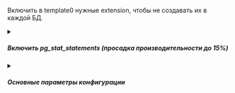 Включить в template0 нужные extension, чтобы не создавать их в каждой БД.   
<details><summary><h5>Включить pg_stat_statements (просадка производительности до 15%)</h5></summary>

Чтобы добавить pg_stat_statements, установите сначала пакет ***postgresql-contrib***.   
Чтобы загрузить расширение pg_stat_statements, нужно изменить файл конфигурации ***postgresql.conf*** для сервера PostgreSQL.
Откройте файл postgresql.conf в текстовом редакторе и измените строку shared_preload_libraries:   
```bash
shared_preload_libraries = 'pg_stat_statements'
pg_stat_statements.track_utility = false
```
Эти изменения необходимы для мониторинга операторов SQL, кроме команд утилиты.   
> Состояние pg_stat_statements.track_utility назначает или изменяет только суперпользователь.

После обновления и сохранения postgresql.conf ***перезапустите сервер PostgreSQL***.   
Введите следующую команду SQL, используя psql, который должен быть связан с той же базой данных, которая будет позже указана в конфигурации агента, чтобы обеспечить возможность соединения JDBC:
```sql
create extension pg_stat_statements; 
select pg_stat_statements_reset();
```
> Запустить команду create extension и функцию pg_stat_statements_reset() может только суперпользователь.

Представление ***pg_stat_statements нужно включить для определенной базы данных***    
[Более подробно](https://www.postgresql.org/docs/9.6/static/pgstatstatements.html)

</details>

<details><summary><h5>Основные параметры конфигурации</h5></summary>

[src](https://github.com/aeuge/postgres16book/blob/main/scripts/parameters.md)   
[Пример реальной конфигурации промышленного сервера](https://github.com/AV-ghub/PostgreSQL/blob/main/004%20%D0%9E%D0%BF%D1%82%D0%B8%D0%BC%D0%B8%D0%B7%D0%B0%D1%86%D0%B8%D1%8F/%D0%9F%D1%80%D0%B0%D0%BA%D1%82%D0%B8%D0%BA%D0%B0%20%D0%BE%D0%BF%D1%82%D0%B8%D0%BC%D0%B8%D0%B7%D0%B0%D1%86%D0%B8%D0%B8/%D0%A1%D1%86%D0%B5%D0%BD%D0%B0%D1%80%D0%B8%D0%B8/%D0%A7%D0%B0%D1%81%D1%82%D0%BD%D1%8B%D0%B5/Linux%20HugePages.md#postgresqlconf)   
[для соответствующего железа](https://github.com/AV-ghub/PostgreSQL/blob/main/004%20%D0%9E%D0%BF%D1%82%D0%B8%D0%BC%D0%B8%D0%B7%D0%B0%D1%86%D0%B8%D1%8F/%D0%9F%D1%80%D0%B0%D0%BA%D1%82%D0%B8%D0%BA%D0%B0%20%D0%BE%D0%BF%D1%82%D0%B8%D0%BC%D0%B8%D0%B7%D0%B0%D1%86%D0%B8%D0%B8/%D0%A1%D1%86%D0%B5%D0%BD%D0%B0%D1%80%D0%B8%D0%B8/%D0%A7%D0%B0%D1%81%D1%82%D0%BD%D1%8B%D0%B5/Linux%20HugePages.md#benchmark-machine)
***
## shared_buffers
***
Рекомендуемое значение для данного параметра - 25% от общей оперативной памяти на сервере. 
***
## max_connections
***
Максимальное количество соединений. Для изменения данного параметра придётся перезапускать сервер. Если планируется использование PostgreSQL как DWH, то большое количество соединений не нужно. Данный параметр тесно связан с **work_mem**.
***
## effective_cache_size
***
Служит подсказкой для планировщика, сколько ОП у него в запасе. Можно определить как **shared_buffers** + ОП системы - ОП используемое самой ОС и другими приложениями. За счёт данного параметра планировщик может чаще использовать индексы, строить hash таблицы. Наиболее часто используемое значение 75% ОП от общей на сервере. 
***
## work_mem
***
Используется для сортировок, построения hash таблиц. Это позволяет выполнять данные операции в памяти, что гораздо быстрее обращения к диску. В рамках одного запроса данный параметр может быть использован несколько раз. Если ваш запрос содержит 5 операций сортировки, то память, которая может использоваться для его выполнения уже как минимум **work_mem** * 5. Т.к. скорее всего на сервере сессий много, то каждая из них может использовать этот параметр по нескольку раз, поэтому не рекомендуется делать его слишком большим. Можно выставить небольшое значение для глобального параметра в конфиге и потом, в случае сложных запросов, менять этот параметр локально (для текущей сессии). Обратите внимание, что при превышении этого параметра будет использовано временное пространство, расположенное на диске - запросы будут выполняться медленнее и при большом запросе с декартовым произведением могут привести к опустошению места на диске и завершаться с ошибкой, также могут способствовать приходу ООМ киллера в зависимости от конфигурации ОС. 
***
## maintenance_work_mem
***
Определяет максимальное количество ОП для операций типа VACUUM, CREATE INDEX, CREATE FOREIGN KEY. Увеличение этого параметра позволит быстрее выполнять эти операции. Не связано с **work_mem** поэтому можно ставить в разы больше, чем **work_mem**
***
## wal_buffers
***
Объём разделяемой памяти, который будет использоваться для буферизации данных WAL, ещё не записанных на диск. Если у вас большое количество одновременных подключений, увеличение параметра улучшит производительность. По умолчанию -1, определяется автоматически, как 1/32 от **shared_buffers**, но не больше, чем 16 МБ (вручную можно задавать больше). Обычно ставят 16 Мб.
***
## random_page_cost 
***
Задаёт приблизительную стоимость чтения одной произвольной страницы с диска. Значение по умолчанию равно 4.0. У твердотельных накопителей лучше выбрать меньшее значение random_page_cost, оптимально 1.1.
***
## max_worker_processes / max_parallel_workers_per_gather / max_parallel_maintenance_workers/ max_parallel_workers 
***
Используются для распараллеливания исполнения запросов - устанавливаем в зависимости от количества ядер ВМ. 
https://www.postgresql.org/docs/current/when-can-parallel-query-be-used.html    
https://dataegret.com/2018/04/lets-speed-things-up/ 
***
## synchronous_commit 
***
Отключаем синхронную запись журнала изменений данных на диск, что позволяет увеличить скорость ответа СУБД от 10% до 3000+ % за счет подтверждения записи в каждой транзакции. Конечно, при сбое ВМ, мы можем потерять небольшую часть последних изменений.
***
### min_wal_size и max_wal_size 
***
Тюнинг параметров min_wal_size и max_wal_size связан с управлением журналом транзакций (Write-Ahead Log - WAL) в системе управления базами данных (СУБД) PostgreSQL. Эти параметры позволяют настроить размеры журнальных сегментов, которые используются для записи изменений в базу данных перед их фиксацией.

min_wal_size: Этот параметр задает минимальный размер журнального сегмента, до которого должен "опуститься" WAL перед переиспользованием. Если установить его слишком низко, может возникнуть увеличение количества записей (высокий I/O), так как PostgreSQL не сможет эффективно переиспользовать журнальные файлы. Рекомендуется установить его на достаточно высокое значение, чтобы уменьшить I/O операции записи, но не слишком высокое, чтобы избежать излишнего потребления места на диске.

max_wal_size: Этот параметр устанавливает максимальный размер журнального сегмента. Если установить его слишком низко, это может привести к тому, что база данных перестанет работать, когда достигнет предела размера журнала, и потребуется архивация WAL для освобождения места. Но если значение установлено слишком высоко, это может привести к тому, что вам понадобится больше места на диске.

Рекомендуется выбирать значения для min_wal_size и max_wal_size таким образом, чтобы обеспечить баланс между эффективностью записи и использованием дискового пространства, а также учитывать конкретные характеристики вашей базы данных и потребности в производительности.
***
## wal_segment_size
***
Этот параметр определяет размер каждого WAL сегмента в мегабайтах.
Изменение размера WAL сегмента требует внимания, поскольку это может повлиять на производительность и использование дискового пространства. Выполняйте эту операцию с осторожностью.
Для изменения необходимо использовать утилиту pg_resetwal.
***
## checkpoint_timeout
***
Чем реже происходит сбрасывание грязных буферов на диск, тем дольше будет восстановление БД после сбоя. Значение по умолчанию 5 минут, рекомендуемое - от 10 минут до часа. 
***
Необходимо "синхронизировать" два этих параметра. Для этого можно поставить **checkpoint_timeout** в выбранный промежуток, включить параметр **log_checkpoints** и по нему отследить, сколько было записано буферов. После чего подогнать параметр **max_wal_size**
***
## effective_io_concurrency
***
Задаёт оценку, сколько параллельных асинхронных запросов может выдержать дисковая подсистема. Современные твердотельные накопители 
эффективно справляются с этой задачей. Можно ставить 100-300. Правда если и ОС поддерживает posix_fadvise.
https://www.opennet.ru/man.shtml?topic=posix_fadvise&category=2&russian=0
***
## old_snapshot_threshold = -1
***
Ни в коем случае НЕ включать! Падение производительности может достигать 10х+

</details>














